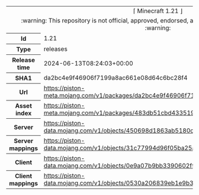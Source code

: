 <html><table>
<tr><td colspan="2" align="center"><img width="0" height="0"><br/>⌈ Minecraft 1.21 ⌋<br/><img width="0" height="0"></td></tr>
<tr><td colspan="2" align="center"><img width="0" height="0"><br/>
:warning: This repository is not official, approved, endorsed, associated or connected with Mojang :warning:
<br/><img width="0" height="0"></td></tr>
<tr><th>Id</th><td>1.21</td></tr>
<tr><th>Type</th><td>releases</td></tr>
<tr><th>Release time</th><td>2024-06-13T08:24:03+00:00</td></tr>
<tr><th>SHA1</th><td>da2bc4e9f46906f7199a8ac661e08d64c6bc28f4</td></tr>
<tr><th>Url</th><td><a href="https://piston-meta.mojang.com/v1/packages/da2bc4e9f46906f7199a8ac661e08d64c6bc28f4/1.21.json">https://piston-meta.mojang.com/v1/packages/da2bc4e9f46906f7199a8ac661e08d64c6bc28f4/1.21.json</a></td></tr>
<tr><th>Asset index</th><td><a href="https://piston-meta.mojang.com/v1/packages/483db51cbd4335190b40f225213b7b03a1075a80/17.json">https://piston-meta.mojang.com/v1/packages/483db51cbd4335190b40f225213b7b03a1075a80/17.json</a></td></tr>
<tr><th>Server</th><td><a href="https://piston-data.mojang.com/v1/objects/450698d1863ab5180c25d7c804ef0fe6369dd1ba/server.jar">https://piston-data.mojang.com/v1/objects/450698d1863ab5180c25d7c804ef0fe6369dd1ba/server.jar</a></td></tr>
<tr><th>Server mappings</th><td><a href="https://piston-data.mojang.com/v1/objects/31c77994d96f05ba25a870ada70f47f315330437/server.txt">https://piston-data.mojang.com/v1/objects/31c77994d96f05ba25a870ada70f47f315330437/server.txt</a></td></tr>
<tr><th>Client</th><td><a href="https://piston-data.mojang.com/v1/objects/0e9a07b9bb3390602f977073aa12884a4ce12431/client.jar">https://piston-data.mojang.com/v1/objects/0e9a07b9bb3390602f977073aa12884a4ce12431/client.jar</a></td></tr>
<tr><th>Client mappings</th><td><a href="https://piston-data.mojang.com/v1/objects/0530a206839eb1e9b35ec86acbbe394b07a2d9fb/client.txt">https://piston-data.mojang.com/v1/objects/0530a206839eb1e9b35ec86acbbe394b07a2d9fb/client.txt</a></td></tr>
</table></html>